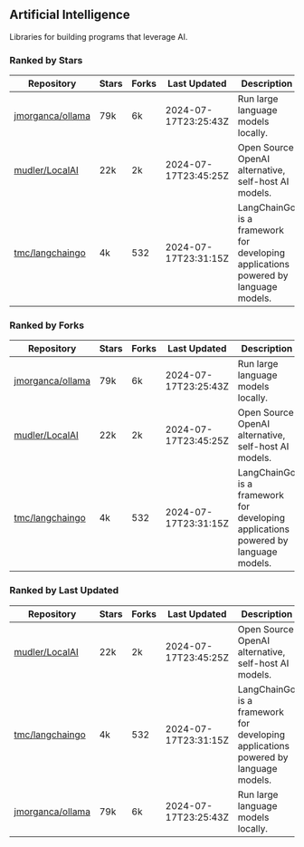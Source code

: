 ## Artificial Intelligence

Libraries for building programs that leverage AI.

### Ranked by Stars

| Repository | Stars | Forks | Last Updated | Description | 
|------------|-------|-------|--------------|-------------|
| [jmorganca/ollama](https://github.com/jmorganca/ollama) | 79k | 6k | 2024-07-17T23:25:43Z |  Run large language models locally. |
| [mudler/LocalAI](https://github.com/mudler/LocalAI) | 22k | 2k | 2024-07-17T23:45:25Z |  Open Source OpenAI alternative, self-host AI models. |
| [tmc/langchaingo](https://github.com/tmc/langchaingo) | 4k | 532 | 2024-07-17T23:31:15Z |  LangChainGo is a framework for developing applications powered by language models. |

### Ranked by Forks

| Repository | Stars | Forks | Last Updated | Description | 
|------------|-------|-------|--------------|-------------|
| [jmorganca/ollama](https://github.com/jmorganca/ollama) | 79k | 6k | 2024-07-17T23:25:43Z |  Run large language models locally. |
| [mudler/LocalAI](https://github.com/mudler/LocalAI) | 22k | 2k | 2024-07-17T23:45:25Z |  Open Source OpenAI alternative, self-host AI models. |
| [tmc/langchaingo](https://github.com/tmc/langchaingo) | 4k | 532 | 2024-07-17T23:31:15Z |  LangChainGo is a framework for developing applications powered by language models. |

### Ranked by Last Updated

| Repository | Stars | Forks | Last Updated | Description | 
|------------|-------|-------|--------------|-------------|
| [mudler/LocalAI](https://github.com/mudler/LocalAI) | 22k | 2k | 2024-07-17T23:45:25Z |  Open Source OpenAI alternative, self-host AI models. |
| [tmc/langchaingo](https://github.com/tmc/langchaingo) | 4k | 532 | 2024-07-17T23:31:15Z |  LangChainGo is a framework for developing applications powered by language models. |
| [jmorganca/ollama](https://github.com/jmorganca/ollama) | 79k | 6k | 2024-07-17T23:25:43Z |  Run large language models locally. |

